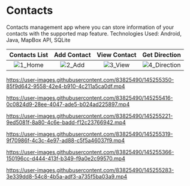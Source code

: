 # Contacts
Contacts management app where you can store information of your contacts with the supported map feature. 
Technologies Used: Android, Java, MapBox API, SQLite

Contacts List | Add Contact | View Contact | Get Direction
:-------------------------:|:-------------------------:|:-------------------------:|:-------------------------:
![1_Home](https://user-images.githubusercontent.com/83825490/145261415-d28e2c38-ca76-4dc1-aa1f-6f2fc66170f6.png) | ![2_Add](https://user-images.githubusercontent.com/83825490/145261429-4d35f74f-26e2-4dc5-a397-28da3b2e3805.png) | ![3_View](https://user-images.githubusercontent.com/83825490/145261365-4ae5c3e6-d6d0-4acf-b9bf-c7b100abd03e.png) | ![4_Direction](https://user-images.githubusercontent.com/83825490/145261395-cfc1412f-58f3-4e93-8b50-572ac015c33f.png)

https://user-images.githubusercontent.com/83825490/145255350-85f9d642-9558-42e4-b910-4c211a5ca0df.mp4

https://user-images.githubusercontent.com/83825490/145255416-0c0824d9-28ee-4047-ade5-b024ad225897.mp4

https://user-images.githubusercontent.com/83825490/145255221-9ed5081f-8a80-4c6e-badd-f12c23766942.mp4

https://user-images.githubusercontent.com/83825490/145255319-9f70986f-4c3c-4e97-ad88-c5f5a46037f9.mp4

https://user-images.githubusercontent.com/83825490/145255366-150196cc-d444-413f-b349-f9a0e2c99570.mp4

https://user-images.githubusercontent.com/83825490/145255283-3e339dd8-54c8-4b5a-adf3-a735f5ba03a9.mp4








